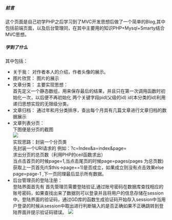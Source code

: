 ##### 前言
这个页面是自己初学PHP之后学习到了MVC开发思想后做了一个简单的Blog,其中包括前端页面，以及后台管理同，在其中主要用的知识PHP+Mysql+Smarty结合MVC思想。
##### 学到了什么
其中包括：  
- 关于我：
对作者本人的介绍，作者头像的展示。
- 图片欣赏：
图片的展示
- 文章分类：
  主要实现思想：  
  首先定义一个静态数组，用来保存最后的结果，并且只在第一次调用函数时初始化一次，以后便不再初始化 两个关键字段pid(父级的id)  id(本分类的id)利用递归思想实现的无限级分类。 
- 文章归档：
通过年和月分类排序，查出每个月具有几篇文章进行文章归档的数据展示
- 文章列表分页：  
  下图便是分页的截图  
![](images/blog5-1.png)  
实现思路：封装一个分页类    
先封装一个URl请求的 例如：?c=Index&a=index&page=  
求出分页的总页数（利用PHP的ceil函数求出）  
当点击首页的时候page=1,当点击尾页的时候page=pages(pages 为总页数)   
获取上一页首先if($this->page==1)是否成立，如果成立则没有点击效果else page=page-1  ,下一页同理最后显示所有数据。 
- 后台管理员的登陆注册：  
登陆界面首先有  首先管理员需要登陆验证,通过账号密码在数据库查找相应的账号密码，如果查找出来了数据则可以登录并且将用户的信息存储在session中。登陆界面的验证码，通过GD库的函数生成验证码开始存入session中当用户登录的时候从session中取出进行判断输入的是否正确如果不正确跳转到登陆界面并提示验证码错误。
![](images/blog5-2.png)
